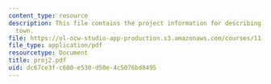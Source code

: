 ```yaml
---
content_type: resource
description: This file contains the project information for describing a massachusetts
  town.
file: https://ol-ocw-studio-app-production.s3.amazonaws.com/courses/11-204-planning-communications-and-digital-media-fall-2004/dc67ce3fc600e530d50e4c5076bd8495_proj2.pdf
file_type: application/pdf
resourcetype: Document
title: proj2.pdf
uid: dc67ce3f-c600-e530-d50e-4c5076bd8495
---
```

